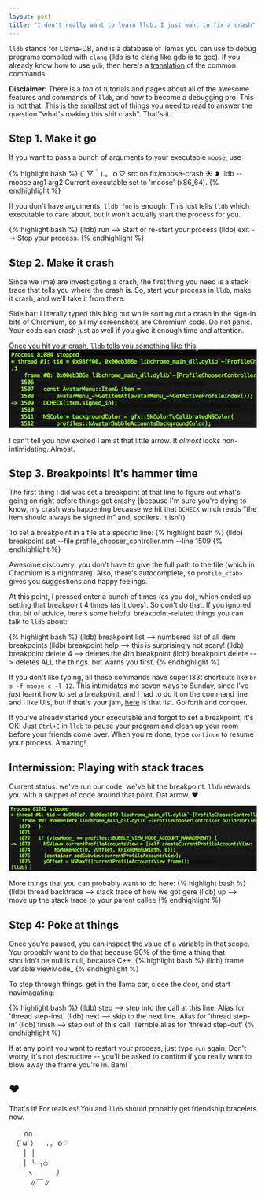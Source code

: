 ```yaml
---
layout: post
title: "I don't really want to learn lldb, I just want to fix a crash"
---
```

`lldb` stands for Llama-DB, and is a database of llamas you can use to debug programs
compiled with `clang` (lldb is to clang like gdb is to gcc). If you already know how to use `gdb`, then
here's a [translation](https://developer.apple.com/library/mac/documentation/IDEs/Conceptual/gdb_to_lldb_transition_guide/document/lldb-command-examples.html) of the common commands.

**Disclaimer**: There is a *ton* of tutorials and pages about all of the
awesome features and commands of `lldb`, and how to become a debugging pro.
This is not that. This is the smallest set of things you need to read
to answer the question "what's making this shit crash". That's it.

## Step 1. Make it go

If you want to pass a bunch of arguments to your executable `moose`, use

{% highlight bash %}
(´ ▽｀).。ｏ♡ src on fix/moose-crash ☀ ❥ lldb -- moose arg1 arg2
Current executable set to 'moose' (x86_64).
{% endhighlight %}

If you don't have arguments, `lldb foo` is enough. This just tells `lldb`
which executable to care about, but it won't actually start the process for you.

{% highlight bash %}
(lldb) run    --> Start or re-start your process
(lldb) exit   --> Stop your process.
{% endhighlight %}

## Step 2. Make it crash
Since we (me) are investigating a crash, the first thing you need is a stack trace that
tells you where the crash is. So, start your process in `lldb`, make it crash, and we'll take it
from there.

Side bar: I literally typed this blog out while sorting out a crash in the
sign-in bits of Chromium, so all my screenshots are Chromium code. Do not panic.
Your code can crash just as well if you give it enough time and attention.

Once you hit your crash, `lldb` tells you something like this.
![lldb crash](/images/2014-06-23/crash.png)

I can't tell you how excited I am at that little arrow. It _almost_ looks non-intimidating. Almost.

## Step 3. Breakpoints! It's hammer time
The first thing I did was set a breakpoint at that line to figure out
what's going on right before things got crashy (because I'm sure you're dying to
know, my crash was happening because we hit that `DCHECK` which reads
"the item should always be signed in" and, spoilers, it isn't)

To set a breakpoint in a file at a specific line:
{% highlight bash %}
(lldb) breakpoint set --file profile_chooser_controller.mm --line 1509
{% endhighlight %}

Awesome discovery: you don't have to give the full path to the file (which in
Chromium is a nightmare). Also, there's autocomplete, so `profile_<tab>` gives you
suggestions and happy feelings.

At this point, I pressed enter a bunch of times (as you do), which ended up
setting that breakpoint 4 times (as it does). So don't do that. If you ignored that
bit of advice, here's some helpful breakpoint-related things you can talk to `lldb` about:

{% highlight bash %}
(lldb) breakpoint list     --> numbered list of all dem breakpoints
(lldb) breakpoint help     --> this is surprisingly not scary!
(lldb) breakpoint delete 4 --> deletes the 4th breakpoint
(lldb) breakpoint delete   --> deletes ALL the things. but warns you first.
{% endhighlight %}

If you don't like typing, all these commands have super l33t
shortcuts like `br s -f moose.c -l 12`. This intimidates me seven ways to Sunday,
since I've _just_ learnt how to set a breakpoint, and I had to do it on the command 
line and I like UIs, but if that's your jam,
[here](https://developer.apple.com/library/mac/documentation/IDEs/Conceptual/gdb_to_lldb_transition_guide/document/lldb-command-examples.html) is that list.
Go forth and conquer.

If you've already started your executable and forgot to set a breakpoint, it's OK!
Just `Ctrl+C` in `lldb` to pause your program and clean up your room before
your friends come over. When you're done, type `continue` to resume your process. Amazing!

## Intermission: Playing with stack traces
Current status: we've run our code, we've hit the breakpoint. `lldb` rewards you
with a snippet of code around that point. Dat arrow. ❤︎

![lldb breakpoint](/images/2014-06-23/breakpoint.png)

More things that you can probably want to do here:
{% highlight bash %}
(lldb) thread backtrace    --> stack trace of how we got gere
(lldb) up                  --> move up the stack trace to your parent callee
{% endhighlight %}

## Step 4: Poke at things
Once you're paused, you can inspect the value of a variable in that scope. You 
probably want to do that because 90% of the time a thing that shouldn't be null
is null, because C++.
{% highlight bash %}
(lldb) frame variable viewMode_
{% endhighlight %}

To step through things, get in the llama car, close the door, and start navimagating:

{% highlight bash %}
(lldb) step   --> step into the call at this line. Alias for 'thread step-inst'
(lldb) next   --> skip to the next line. Alias for 'thread step-in'
(lldb) finish --> step out of this call. Terrible alias for 'thread step-out'
{% endhighlight %}

If at any point you want to restart your process, just type `run` again. Don't worry,
it's not destructive -- you'll be asked to confirm if you really want to blow 
away the frame you're in. Bam!

## ❤︎
That's it! For realsies! You and `lldb` should probably get friendship bracelets now.
<pre>
  　∩∩
　（ﾟωﾟ）  .。ｏ♡
　　│ │
　　│ └─┐○
　　 ヽ　　　丿
　　　∥￣∥
</pre>　　　
